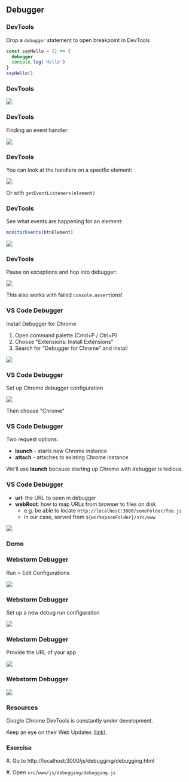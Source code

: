 ## Debugger

### DevTools

Drop a `debugger` statement to open breakpoint in DevTools

```javascript
const sayHello = () => {
  debugger
  console.log('Hello')
}
sayHello()
```

### DevTools

![](./images/chrome-setup1.jpg)

### DevTools

Finding an event handler:

![](./images/devtools1.jpg)

### DevTools

You can look at the handlers on a specific element:

![](./images/devtools2.jpg)

Or with `getEventListeners(element)`

### DevTools

See what events are happening for an element:

```javascript
monitorEvents(btnElement)
```

![](./images/devtools3.jpg)

### DevTools

Pause on exceptions and hop into debugger:

![](./images/devtools4.jpg)

This also works with failed `console.assert`ions!

### VS Code Debugger

Install Debugger for Chrome

1. Open command palette (Cmd+P / Ctrl+P)
1. Choose "Extensions: Install Extensions"
1. Search for "Debugger for Chrome" and install

![](./images/vscode-setup0.jpg)

### VS Code Debugger

Set up Chrome debugger configuration

![](./images/vscode-setup1.jpg)

Then choose "Chrome"

### VS Code Debugger

Two request options:

- **launch** - starts new Chrome instance
- **attach** - attaches to existing Chrome instance

We'll use **launch** because starting up Chrome with debugger is tedious.

### VS Code Debugger

- **url**: the URL to open in debugger
- **webRoot**: how to map URLs from browser to files on disk
  - e.g. be able to locate `http://localhost:3000/someFolder/foo.js`
  - in our case, served from `${workspaceFolder}/src/www`

![](./images/vscode-setup2.jpg)

### Demo

### Webstorm Debugger

Run > Edit Configurations

![](./images/webstorm-setup1.jpg)

### Webstorm Debugger

Set up a new debug run configuration

![](./images/webstorm-setup2.jpg)

### Webstorm Debugger

Provide the URL of your app

![](./images/webstorm-setup3.jpg)

### Webstorm Debugger

![](./images/webstorm-setup4.jpg)

### Resources

Google Chrome DevTools is constantly under development.

Keep an eye on their Web Updates ([link](https://developers.google.com/web/updates/2021)).

### Exercise

#. Go to http://localhost:3000/js/debugging/debugging.html

#. Open `src/www/js/debugging/debugging.js`

